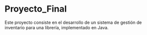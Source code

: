 # Proyecto_Final
Este proyecto consiste en el desarrollo de un sistema de gestión de inventario para una librería, implementado en Java.

